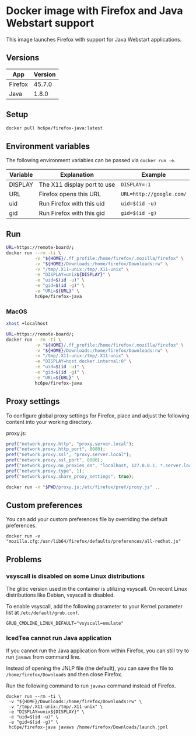 # Docker image with Firefox and Java Webstart support

This image launches Firefox with support for Java Webstart applications.

## Versions

| App     | Version |
| ------- | ------- |
| Firefox | 45.7.0  |
| Java    | 1.8.0   |

## Setup

```sh
docker pull hc6pe/firefox-java:latest
```

## Environment variables

The following environment variables can be passed via `docker run -e`.

| Variable  | Explanation                 | Example                  |
| --------- | --------------------------- | ------------------------ |
| DISPLAY   | The X11 display port to use | `DISPLAY=:1`             |
| URL       | Firefox opens this URL      | `URL=http://google.com/` |
| uid       | Run Firefox with this uid   | `uid=$(id -u)`           |
| gid       | Run Firefox with this gid   | `gid=$(id -g)`           |

## Run

```sh
URL=https://remote-board/;
docker run --rm -ti \
           -v "${HOME}/.ff_profile:/home/firefox/.mozilla/firefox" \
           -v "${HOME}/Downloads:/home/firefox/Downloads:rw" \
           -v "/tmp/.X11-unix:/tmp/.X11-unix" \
           -e "DISPLAY=unix${DISPLAY}" \
           -e "uid=$(id -u)" \
           -e "gid=$(id -g)" \
           -e "URL=${URL}" \
           hc6pe/firefox-java
```

### MacOS

```sh
xhost +localhost
```

```sh
URL=https://remote-board/;
docker run --rm -ti \
           -v "${HOME}/.ff_profile:/home/firefox/.mozilla/firefox" \
           -v "${HOME}/Downloads:/home/firefox/Downloads:rw" \
           -v "/tmp/.X11-unix:/tmp/.X11-unix" \
           -e "DISPLAY=host.docker.internal:0" \
           -e "uid=$(id -u)" \
           -e "gid=$(id -g)" \
           -e "URL=${URL}" \
           hc6pe/firefox-java
```

## Proxy settings

To configure global proxy settings for Firefox, place and adjust the following
content into your working directory.

proxy.js:

```javascript
pref("network.proxy.http", "proxy.server.local");
pref("network.proxy.http_port", 8080);
pref("network.proxy.ssl", "proxy.server.local");
pref("network.proxy.ssl_port", 8080);
pref("network.proxy.no_proxies_on", "localhost, 127.0.0.1, *.server.local");
pref("network.proxy.type", 1);
pref("network.proxy.share_proxy_settings", true);
```

```sh
docker run -v "$PWD/proxy.js:/etc/firefox/pref/proxy.js" ..
```

## Custom preferences

You can add your custom preferences file by overriding the default preferences.

```shell
docker run -v "mozilla.cfg:/usr/lib64/firefox/defaults/preferences/all-redhat.js"
```

## Problems

### vsyscall is disabled on some Linux distributions

The glibc version used in the container is utilizing vsyscall. On recent Linux
distributions like Debian, vsyscall is disabled.

To enable vsyscall, add the following parameter to your Kernel parameter list
at `/etc/default/grub.conf`.

```
GRUB_CMDLINE_LINUX_DEFAULT="vsyscall=emulate"
```

### IcedTea cannot run Java application

If you cannot run the Java application from within Firefox, you can still
try to run `javaws` from command line.

Instead of opening the JNLP file (the default), you can save the file to
`/home/firefox/Downloads` and then close Firefox.

Run the following command to run `javaws` command instead of Firefox.

```
docker run --rm -ti \
 -v "${HOME}/Downloads:/home/firefox/Downloads:rw" \
 -v "/tmp/.X11-unix:/tmp/.X11-unix" \
 -e "DISPLAY=unix${DISPLAY}" \
 -e "uid=$(id -u)" \
 -e "gid=$(id -g)" \
 hc6pe/firefox-java javaws /home/firefox/Downloads/launch.jpnl
```
